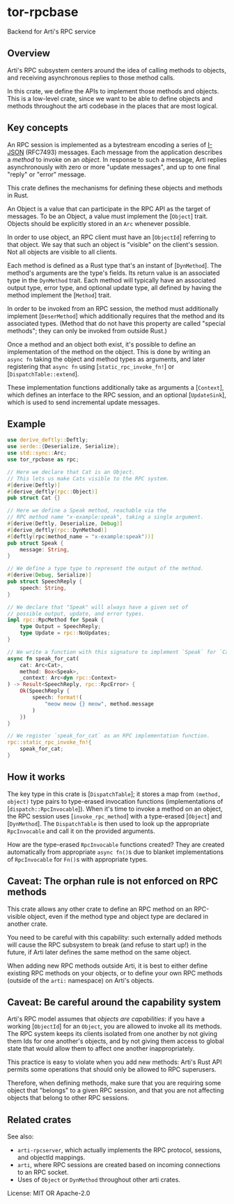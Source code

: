 # tor-rpcbase

Backend for Arti's RPC service

## Overview

Arti's RPC subsystem centers around the idea
of calling methods to objects,
and receiving asynchronous replies to those method calls.

In this crate, we define the APIs
to implement those methods and objects.
This is a low-level crate, since we want to be able to define objects
and methods throughout the arti codebase
in the places that are most logical.

## Key concepts

An RPC session is implemented as a bytestream
encoding a series of [I-JSON] (RFC7493) messages.
Each message from the application
describes a _method_ to invoke on an _object_.
In response to such a message,
Arti replies asynchronously with zero or more "update messages",
and up to one final "reply" or "error" message.

This crate defines the mechanisms
for defining these objects and methods in Rust.

An Object is a value
that can participate in the RPC API
as the target of messages.
To be an Object,
a value must implement the [`Object`] trait.
Objects should be explicitly stored in an `Arc`
whenever possible.

In order to use object,
an RPC client must have an [`ObjectId`] referring to that object.
We say that such an object is "visible" on the client's session.
Not all objects are visible to all clients.

Each method is defined as a Rust type
that's an instant of [`DynMethod`].
The method's arguments are the type's fields.
Its return value is an associated type in the `DynMethod` trait.
Each method will typically have an associated output type,
error type,
and optional update type,
all defined by having the method implement the [`Method`] trait.

In order to be invoked from an RPC session,
the method must additionally implement [`DeserMethod`]
which additionally requires that the method
and its associated types.
(Method that do not have this property
are called "special methods";
they can only be invoked from outside Rust.)

Once a method and an object both exist,
it's possible to define an implementation of the method
on the object.
This is done by writing an `async fn` taking the
object and method types as arguments,
and later registering that `async fn` using
[`static_rpc_invoke_fn!`] or [`DispatchTable::extend`].

These implementation functions additionally take as arguments
a [`Context`], which defines an interface to the RPC session,
and an optional [`UpdateSink`],
which is used to send incremental update messages.

## Example

```rust
use derive_deftly::Deftly;
use serde::{Deserialize, Serialize};
use std::sync::Arc;
use tor_rpcbase as rpc;

// Here we declare that Cat is an Object.
// This lets us make Cats visible to the RPC system.
#[derive(Deftly)]
#[derive_deftly(rpc::Object)]
pub struct Cat {}

// Here we define a Speak method, reachable via the
// RPC method name "x-example:speak", taking a single argument.
#[derive(Deftly, Deserialize, Debug)]
#[derive_deftly(rpc::DynMethod)]
#[deftly(rpc(method_name = "x-example:speak"))]
pub struct Speak {
    message: String,
}

// We define a type type to represent the output of the method.
#[derive(Debug, Serialize)]
pub struct SpeechReply {
    speech: String,
}

// We declare that "Speak" will always have a given set of
// possible output, update, and error types.
impl rpc::RpcMethod for Speak {
    type Output = SpeechReply;
    type Update = rpc::NoUpdates;
}

// We write a function with this signature to implement `Speak` for `Cat`.
async fn speak_for_cat(
    cat: Arc<Cat>,
    method: Box<Speak>,
    _context: Arc<dyn rpc::Context>
) -> Result<SpeechReply, rpc::RpcError> {
    Ok(SpeechReply {
        speech: format!(
            "meow meow {} meow", method.message
        )
    })
}

// We register `speak_for_cat` as an RPC implementation function.
rpc::static_rpc_invoke_fn!{
    speak_for_cat;
}
```



## How it works

The key type in this crate is [`DispatchTable`];
it stores a map from `(method, object)` type pairs
to type-erased invocation functions
(implementations of [`dispatch::RpcInvocable`]).
When it's time to invoke a method on an object,
the RPC session uses [`invoke_rpc_method`]
with a type-erased [`Object`] and [`DynMethod`].
The `DispatchTable` is then used to look up
the appropriate `RpcInvocable` and
call it on the provided arguments.

How are the type-erased `RpcInvocable` functions created?
They are created automatically from appropriate `async fn()`s
due to blanket implementations of `RpcInvocable`
for `Fn()`s with appropriate types.

## Caveat: The orphan rule is not enforced on RPC methods

This crate allows any other crate to define an RPC method on an RPC-visible object,
even if the method type and object type are declared in another crate.

You need to be careful with this capability:
such externally added methods will cause the RPC subsystem to break
(and refuse to start up!)
in the future,
if Arti later defines the same method on the same object.

When adding new RPC methods outside Arti,
it is best to either define existing RPC methods on your objects,
or to define your own RPC methods (outside of the `arti:` namespace)
on Arti's objects.

## Caveat: Be careful around the capability system

Arti's RPC model assumes that _objects are capabilities_:
if you have a working [`ObjectId`] for an `Object`,
you are allowed to invoke all its methods.
The RPC system keeps its clients isolated from one another
by not giving them Ids for one another's objects,
and by not giving them access to global state
that would allow them to affect one another inappropriately.

This practice is easy to violate when you add new methods:
Arti's Rust API permits some operations
that should only be allowed to RPC superusers.

Therefore, when defining methods, make sure that you are
requiring some object that "belongs" to a given RPC session,
and that you are not affecting objects that belong to other RPC sessions.

## Related crates

See also:
  * `arti-rpcserver`, which actually implements the RPC protocol,
    sessions, and objectId mappings.
  * `arti`, where RPC sessions are created based on incoming connections to
    an RPC socket.
  * Uses of `Object` or `DynMethod` throughout other arti crates.


[I-JSON]: https://datatracker.ietf.org/doc/html/rfc7493

License: MIT OR Apache-2.0
